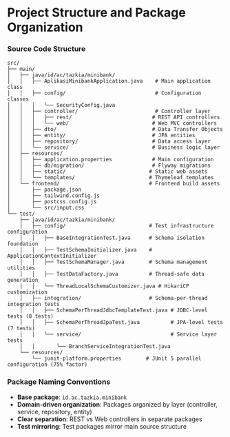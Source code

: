 # Project Structure and Package Organization

### Source Code Structure
```
src/
├── main/
│   ├── java/id/ac/tazkia/minibank/
│   │   ├── AplikasiMinibankApplication.java    # Main application class
│   │   ├── config/                             # Configuration classes
│   │   │   └── SecurityConfig.java
│   │   ├── controller/                         # Controller layer
│   │   │   ├── rest/                          # REST API controllers
│   │   │   └── web/                           # Web MVC controllers
│   │   ├── dto/                               # Data Transfer Objects
│   │   ├── entity/                            # JPA entities
│   │   ├── repository/                        # Data access layer
│   │   └── service/                           # Business logic layer
│   ├── resources/
│   │   ├── application.properties             # Main configuration
│   │   ├── db/migration/                      # Flyway migrations
│   │   ├── static/                           # Static web assets
│   │   └── templates/                        # Thymeleaf templates
│   └── frontend/                             # Frontend build assets
│       ├── package.json
│       ├── tailwind.config.js
│       ├── postcss.config.js
│       └── src/input.css
└── test/
    ├── java/id/ac/tazkia/minibank/
    │   ├── config/                           # Test infrastructure configuration
    │   │   ├── BaseIntegrationTest.java      # Schema isolation foundation
    │   │   ├── TestSchemaInitializer.java    # ApplicationContextInitializer
    │   │   ├── TestSchemaManager.java        # Schema management utilities
    │   │   ├── TestDataFactory.java          # Thread-safe data generation
    │   │   └── ThreadLocalSchemaCustomizer.java # HikariCP customization
    │   ├── integration/                      # Schema-per-thread integration tests
    │   │   ├── SchemaPerThreadJdbcTemplateTest.java # JDBC-level tests (8 tests)
    │   │   ├── SchemaPerThreadJpaTest.java          # JPA-level tests (7 tests)
    │   │   └── service/                             # Service layer tests
    │   │       └── BranchServiceIntegrationTest.java
    └── resources/
        └── junit-platform.properties        # JUnit 5 parallel configuration (75% factor)
```

### Package Naming Conventions
- **Base package**: `id.ac.tazkia.minibank`
- **Domain-driven organization**: Packages organized by layer (controller, service, repository, entity)
- **Clear separation**: REST vs Web controllers in separate packages
- **Test mirroring**: Test packages mirror main source structure

